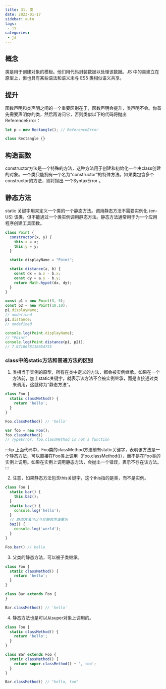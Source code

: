 ```yaml
---
title: 31. 类
date: 2023-01-17
sidebar: auto
tags:
 - js
categories:
 - js
---
```


## 概念
类是用于创建对象的模板。他们用代码封装数据以处理该数据。JS 中的类建立在原型上，但也具有某些语法和语义未与 ES5 类相似语义共享。

## 提升
函数声明和类声明之间的一个重要区别在于，函数声明会提升，类声明不会。你首先需要声明你的类，然后再访问它，否则类似以下的代码将抛出ReferenceError：
```js
let p = new Rectangle(); // ReferenceError

class Rectangle {}
```

## 构造函数
constructor方法是一个特殊的方法，这种方法用于创建和初始化一个由class创建的对象。一个类只能拥有一个名为“constructor”的特殊方法。如果类包含多个constructor的方法，则将抛出 一个SyntaxError 。

## 静态方法
static 关键字用来定义一个类的一个静态方法。调用静态方法不需要实例化 (en-US) 该类，但不能通过一个类实例调用静态方法。静态方法通常用于为一个应用程序创建工具函数。
```js
class Point {
  constructor(x, y) {
    this.x = x;
    this.y = y;
  }

  static displayName = "Point";

  static distance(a, b) {
    const dx = a.x - b.x;
    const dy = a.y - b.y;
    return Math.hypot(dx, dy);
  }
}

const p1 = new Point(5, 5);
const p2 = new Point(10,10);
p1.displayName;
// undefined
p1.distance;
// undefined

console.log(Point.displayName);
// "Point"
console.log(Point.distance(p1, p2));
// 7.0710678118654755
```

### class中的static方法和普通方法的区别
1. 类相当于实例的原型，所有在类中定义的方法，都会被实例继承。如果在一个方法前，加上static关键字，就表示该方法不会被实例继承，而是直接通过类来调用，这就称为“静态方法”。
```js
class Foo {
  static classMethod() {
    return 'hello';
  }
}

Foo.classMethod() // 'hello'

var foo = new Foo();
foo.classMethod()
// TypeError: foo.classMethod is not a function
```
:::tip
上面代码中，Foo类的classMethod方法前有static关键字，表明该方法是一个静态方法，可以直接在Foo类上调用（Foo.classMethod()），而不是在Foo类的实例上调用。如果在实例上调用静态方法，会抛出一个错误，表示不存在该方法。
:::

2. 注意，如果静态方法包含this关键字，这个this指的是类，而不是实例。
```js
class Foo {
  static bar() {
    this.baz();
  }
  static baz() {
    console.log('hello');
  }
  // 静态方法可以与非静态方法重名
  baz() {
    console.log('world');
  }
}

Foo.bar() // hello
```

3. 父类的静态方法，可以被子类继承。
```js
class Foo {
  static classMethod() {
    return 'hello';
  }
}

class Bar extends Foo {
}

Bar.classMethod() // 'hello'
```

4. 静态方法也是可以从super对象上调用的。
```js
class Foo {
  static classMethod() {
    return 'hello';
  }
}

class Bar extends Foo {
  static classMethod() {
    return super.classMethod() + ', too';
  }
}

Bar.classMethod() // "hello, too"
```

